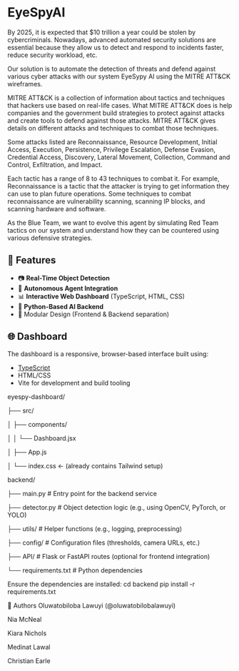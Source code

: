 # EyeSpyAI
By 2025, it is expected that $10 trillion a year could be stolen by cybercriminals. Nowadays, advanced automated security solutions are essential because they allow us to detect and respond to incidents faster, reduce security workload, etc. 

Our solution is to automate the detection of threats and defend against various cyber attacks with our system EyeSypy AI using the MITRE ATT&CK wireframes. 

MITRE ATT&CK is a collection of information about tactics and techniques that hackers use based on real-life cases. What MITRE ATT&CK does is help companies and the government build strategies to protect against attacks and create tools to defend against those attacks. MITRE ATT&CK gives details on different attacks and techniques to combat those techniques. 

Some attacks listed are Reconnaissance, Resource Development, Initial Access, Execution, Persistence, Privilege Escalation, Defense Evasion, Credential Access, Discovery, Lateral Movement, Collection, Command and Control, Exfiltration, and Impact. 

Each tactic has a range of 8 to 43 techniques to combat it. 
For example, Reconnaissance is a tactic that the attacker is trying to get information they can use to plan future operations. 
Some techniques to combat reconnaissance are vulnerability scanning, scanning IP blocks, and scanning hardware and software. 

As the Blue Team, we want to evolve this agent by simulating Red Team tactics on our system and understand how they can be countered using various defensive strategies.


## 🧠 Features

- 📷 **Real-Time Object Detection**
- 🧭 **Autonomous Agent Integration**
- 📊 **Interactive Web Dashboard** (TypeScript, HTML, CSS)
- 🐍 **Python-Based AI Backend**
- 🧩 Modular Design (Frontend & Backend separation)

## 🌐 Dashboard

The dashboard is a responsive, browser-based interface built using:
- [TypeScript](https://www.typescriptlang.org/)
- HTML/CSS
- Vite for development and build tooling

eyespy-dashboard/

├── src/

│   ├── components/

│   │   └── Dashboard.jsx

│   ├── App.js

│   └── index.css  ← (already contains Tailwind setup)

backend/

├── main.py              # Entry point for the backend service


├── detector.py          # Object detection logic (e.g., using OpenCV, PyTorch, or YOLO)


├── utils/               # Helper functions (e.g., logging, preprocessing)


├── config/              # Configuration files (thresholds, camera URLs, etc.)


├── API/                 # Flask or FastAPI routes (optional for frontend integration)


└── requirements.txt     # Python dependencies

Ensure the dependencies are installed:
    cd backend
    pip install -r requirements.txt

👥 Authors
Oluwatobiloba Lawuyi (@oluwatobilobalawuyi)

Nia McNeal

Kiara Nichols

Medinat Lawal

Christian Earle

